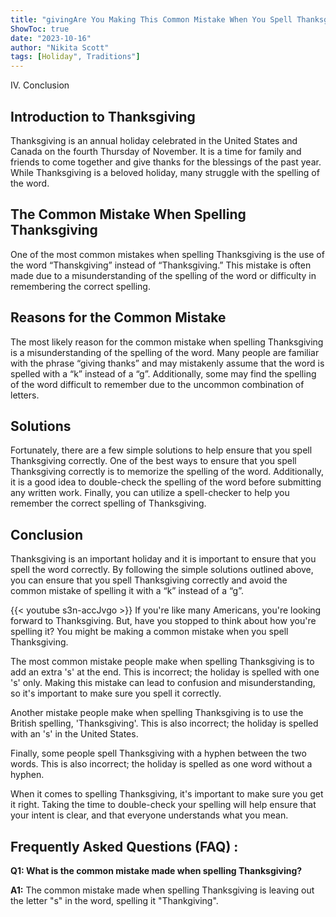 ```yaml
---
title: "givingAre You Making This Common Mistake When You Spell Thanksgiving?"
ShowToc: true 
date: "2023-10-16"
author: "Nikita Scott" 
tags: [Holiday", Traditions"]
---
```

IV. Conclusion

## Introduction to Thanksgiving 

Thanksgiving is an annual holiday celebrated in the United States and Canada on the fourth Thursday of November. It is a time for family and friends to come together and give thanks for the blessings of the past year. While Thanksgiving is a beloved holiday, many struggle with the spelling of the word. 

## The Common Mistake When Spelling Thanksgiving

One of the most common mistakes when spelling Thanksgiving is the use of the word “Thanskgiving” instead of “Thanksgiving.” This mistake is often made due to a misunderstanding of the spelling of the word or difficulty in remembering the correct spelling. 

## Reasons for the Common Mistake

The most likely reason for the common mistake when spelling Thanksgiving is a misunderstanding of the spelling of the word. Many people are familiar with the phrase “giving thanks” and may mistakenly assume that the word is spelled with a “k” instead of a “g”. Additionally, some may find the spelling of the word difficult to remember due to the uncommon combination of letters. 

## Solutions

Fortunately, there are a few simple solutions to help ensure that you spell Thanksgiving correctly. One of the best ways to ensure that you spell Thanksgiving correctly is to memorize the spelling of the word. Additionally, it is a good idea to double-check the spelling of the word before submitting any written work. Finally, you can utilize a spell-checker to help you remember the correct spelling of Thanksgiving. 

## Conclusion

Thanksgiving is an important holiday and it is important to ensure that you spell the word correctly. By following the simple solutions outlined above, you can ensure that you spell Thanksgiving correctly and avoid the common mistake of spelling it with a “k” instead of a “g”.

{{< youtube s3n-accJvgo >}} 
If you're like many Americans, you're looking forward to Thanksgiving. But, have you stopped to think about how you're spelling it? You might be making a common mistake when you spell Thanksgiving. 

The most common mistake people make when spelling Thanksgiving is to add an extra 's' at the end. This is incorrect; the holiday is spelled with one 's' only. Making this mistake can lead to confusion and misunderstanding, so it's important to make sure you spell it correctly.

Another mistake people make when spelling Thanksgiving is to use the British spelling, 'Thanksgiving'. This is also incorrect; the holiday is spelled with an 's' in the United States.

Finally, some people spell Thanksgiving with a hyphen between the two words. This is also incorrect; the holiday is spelled as one word without a hyphen.

When it comes to spelling Thanksgiving, it's important to make sure you get it right. Taking the time to double-check your spelling will help ensure that your intent is clear, and that everyone understands what you mean.

## Frequently Asked Questions (FAQ) :
**Q1: What is the common mistake made when spelling Thanksgiving?**

**A1:** The common mistake made when spelling Thanksgiving is leaving out the letter "s" in the word, spelling it "Thankgiving".





